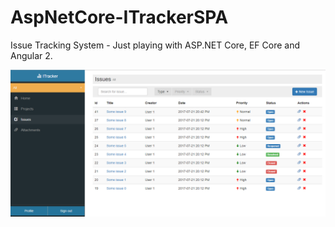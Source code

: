 # AspNetCore-ITrackerSPA
Issue Tracking System - Just playing with ASP.NET Core, EF Core and Angular 2.

![ITrackerSPA](https://github.com/AKouki/AspNetCore-ITrackerSPA/blob/master/wwwroot/itrackerspa.png?raw=true)
